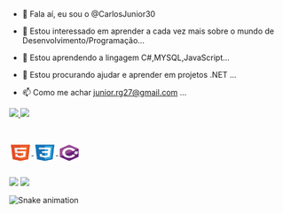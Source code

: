 ##
- 👋 Fala aí, eu sou o @CarlosJunior30
- 👀 Estou interessado em  aprender a cada vez mais sobre o mundo de Desenvolvimento/Programação...
- 🌱 Estou aprendendo a lingagem C#,MYSQL,JavaScript...
- 💞️ Estou procurando ajudar e aprender em projetos .NET ...
- 📫 Como me achar junior.rg27@gmail.com ...


  <a href="https://github.com/carlosjunior30">
<img height="180em" src="https://github-readme-stats.vercel.app/api?username=carlosjunior30&show_icons=true&theme=dracula&include_all_commits=true&count_private=true"/> <img height="180em" src="https://github-readme-stats.vercel.app/api/top-langs/?username=carlosjunior30&layout=compact&langs_count=7&theme=dracula"/>
</div>
  
  ##
  <div style="display: inline_block"><br>
   <img align="center" alt="Rafa-HTML" height="30" width="40" src="https://raw.githubusercontent.com/devicons/devicon/master/icons/html5/html5-original.svg">
  <img align="center" alt="Rafa-CSS" height="30" width="40" src="https://raw.githubusercontent.com/devicons/devicon/master/icons/css3/css3-original.svg">
    <img align="center" alt="Rafa-Csharp" height="30" width="40" src="https://raw.githubusercontent.com/devicons/devicon/master/icons/csharp/csharp-original.svg">
  </div>
  
  ##
  <div> 
    <a href = "mailto:junior.rg27@gmail.com"><img src="https://img.shields.io/badge/Gmail-D14836?style=for-the-badge&logo=gmail&logoColor=white"></a>
  <a href="https://www.linkedin.com/in/carlos-augusto-louren%C3%A7o-junior-896502244/" target="_blank"><img src="https://img.shields.io/badge/-LinkedIn-%230077B5?style=for-the-badge&logo=linkedin&logoColor=white" target="_blank"></a> 
    
</div>
  

  ![Snake animation](https://github.com/carlosjunior30/carlosjunior30/blob/output/github-contribution-grid-snake.svg)
